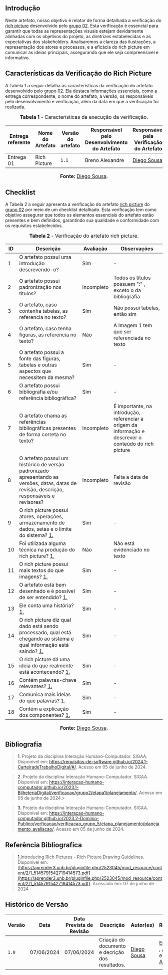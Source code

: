## <a>Introdução</a>

Neste artefato, nosso objetivo é relatar de forma detalhada a verificação do [rich picture](https://requisitos-de-software.github.io/2024.1-CarteiradeTrabalhoDigital/#/planejamento/rich_picture) desenvolvido pelo [grupo 02](https://requisitos-de-software.github.io/2024.1-CarteiradeTrabalhoDigital/#/). Esta verificação é essencial para garantir que todas as representações visuais estejam devidamente alinhadas com os objetivos do projeto, as diretrizes estabelecidas e as expectativas dos stakeholders. Analisaremos a clareza das ilustrações, a representação dos atores e processos, e a eficácia do rich picture em comunicar as ideias principais, assegurando que ele seja compreensível e informativo.

## <a>Características da Verificação do Rich Picture</a>

A Tabela 1 a seguir detalha as características da verificação do artefato desenvolvido pelo [grupo 02](https://requisitos-de-software.github.io/2024.1-CarteiradeTrabalhoDigital/#/). Ela destaca informações essenciais, como a entrega correspondente, o nome do artefato, a versão, os responsáveis pelo desenvolvimento e verificação, além da data em que a verificação foi realizada.

<center>

<font size="3"><p style="text-align: center"><b>Tabela 1</b> - Características da execução da verificação.</p></font>

|**Entrega referente**|**Nome do Artefato**|**Versão do artefato**|**Responsável pelo Desenvolvimento do Artefato**|**Responsável pela Verificação do Artefato**|**Data da Verificação**|
|---------|---------|---------|-----------|------------------|------|
|Entrega 01|Rich Picture|`1.1`|Breno Alexandre|[Diego Sousa](https://github.com/DiegoSousaLeite)|07/06/2024|

<font size="3"><p style="text-align: center"><b>Fonte: </b> [Diego Sousa](https://github.com/DiegoSousaLeite).</p></font>
</center>


## <a>Checklist</a>

A Tabela 2 a seguir apresenta a verificação do artefato [rich picture](https://requisitos-de-software.github.io/2024.1-CarteiradeTrabalhoDigital/#/planejamento/rich_picture) do [grupo 02](https://requisitos-de-software.github.io/2024.1-CarteiradeTrabalhoDigital/#/) por meio de um checklist detalhado. Esta verificação tem como objetivo assegurar que todos os elementos essenciais do artefato estão presentes e bem definidos, garantindo sua qualidade e conformidade com os requisitos estabelecidos.

<center>

<font size="3"><p style="text-align: center"><b>Tabela 2</b> - Verificação do artefato rich picture.</p></font>

**ID**|**Descrição**|**Avaliação**|**Observações**|
|----|-----------|-----------|-------------|
| 1  | O artefato possui uma introdução descrevendo-o?|Sim|-|
| 2  | O artefato possui padronização nos títulos?|Incompleto|Todos os títulos possuem ":" , exceto o da bibliografia|
| 3  | O artefato, caso contenha tabelas, as referencia no texto?|Sim|Não possui tabelas, então sim|
| 4  | O artefato, caso tenha figuras, as referencia no texto?|Não|A Imagem 1 tem que ser referenciada no texto|		
| 5  | O artefato possui a fonte das figuras, tabelas e outras aspectos que necessitem da mesma?|Sim|-|		
| 6  | O artefato possui bibliografia e/ou referência bibliográfica?|Sim|-|
| 7  | O artefato chama as referências bibliográficas presentes de forma correta no texto?|Incompleto|É importante, na introdução, referenciar a origem da informação e descrever o conteúdo do rich picture|
| 8  | O artefato possui um histórico de versão padronizado apresentando as versões, datas, datas de revisão, descrição, responsáveis e revisores?|Incompleto|Falta a data de revisão|
| 9  | O rich picture possui atores, operações, armazenamento de dados, setas e o limite do sistema? <a id="REF4" href="#anchor_3">1.</a> |Sim| -|
| 10 | Foi utilizada alguma técnica na produção do rich picture? <a id="REF4" href="#anchor_3">1.</a>|Não |Não está evidenciado no texto |
| 11 | O rich picture possui mais textos do que imagens? <a id="REF4" href="#anchor_3">1.</a> |Sim |- |
| 12 | O artefato está bem desenhado e é possível de ser entendido? <a id="REF4" href="#anchor_3">1.</a> | Sim | -|
| 13 | Ele conta uma história? <a id="REF4" href="#anchor_3">1.</a> | Sim | - |
| 14 | O rich picture diz qual dado está sendo processado, qual está chegando ao sistema e qual informação está saindo? <a id="REF4" href="#anchor_3">1.</a> |Sim |- |
| 15 | O rich picture dá uma ideia do que realmente está acontecendo? <a id="REF4" href="#anchor_3">1.</a>| Sim |- |
| 16 | Contém palavras-chave relevantes? <a id="REF4" href="#anchor_3">1.</a>| Sim |- |
| 17 | Comunica mais ideias do que palavras? <a id="REF4" href="#anchor_3">1.</a>|Sim |- |
| 18 | Contém a explicação dos componentes? <a id="REF4" href="#anchor_3">1.</a> |Sim |- |

<font size="3"><p style="text-align: center"><b>Fonte: </b> [Diego Sousa](https://github.com/DiegoSousaLeite).</p></font>
</center>


## <a>Bibliografia</a>
> <a>1. </a>Projeto da disciplina Interação Humano-Computador. SIGAA. Disponível em: <https://requisitos-de-software.github.io/2024.1-CarteiradeTrabalhoDigital/#/>. Acesso em 05 de junho de 2024.

> <a>2. </a>Projeto da disciplina Interação Humano-Computador. SIGAA. Disponível em: <https://interacao-humano-computador.github.io/2023.1-BilheteriaDigital/verificacao/grupo2/etapa1/planejamento/>. Acesso em 05 de junho de 2024.>

> <a>3. </a> Projeto da disciplina Interação Humano-Computador. SIGAA. Disponível em: <https://interacao-humano-computador.github.io/2023.2-Dominio-Publico/verficacao/verificacao_grupo_5/etapa_planejamento/planejamento_avaliacao/>. Acesso em 05 de junho de 2024.

## <a>Referência Bibliografica</a>
> <a id="REF4" href="#anchor_3">1.</a>Introducing Rich Pictures - Rich Picture Drawing Guidelines. Disponível em: [https://aprender3.unb.br/pluginfile.php/2523045/mod_resource/content/2/1_5145791542719414573.pdf](https://aprender3.unb.br/pluginfile.php/2523045/mod_resource/content/2/1_5145791542719414573.pdf). Acessado em: 07 de junho de 2024

## <a>Histórico de Versão</a>

| Versão| Data | Data Prevista de Revisão| Descrição  | Autor(es)  | Revisor(es) |
| ------- | ------ | ------ | ------- | -------- | -------- |
| `1.0` | 07/06/2024 | 07/06/2024 | Criação do documento e decrição dos resultados. | [Diego Sousa](https://github.com/DiegoSousaLeite)|[Eric Silveira](https://github.com/ericbky) , [João Artur](https://github.com/joao-artl) e [Arthur Alves](https://github.com/Arthrok)|